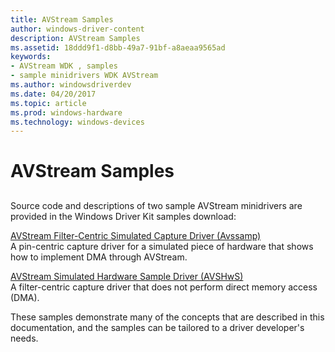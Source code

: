 ```yaml
---
title: AVStream Samples
author: windows-driver-content
description: AVStream Samples
ms.assetid: 18ddd9f1-d8bb-49a7-91bf-a8aeaa9565ad
keywords:
- AVStream WDK , samples
- sample minidrivers WDK AVStream
ms.author: windowsdriverdev
ms.date: 04/20/2017
ms.topic: article
ms.prod: windows-hardware
ms.technology: windows-devices
---
```


# AVStream Samples


## <a href="" id="ddk-avstream-samples-ksg"></a>


Source code and descriptions of two sample AVStream minidrivers are provided in the Windows Driver Kit samples download:

<a href="" id="avstream-filter-centric-simulated-capture-driver--avssamp-"></a>[AVStream Filter-Centric Simulated Capture Driver (Avssamp)](http://go.microsoft.com/fwlink/p/?linkid=256084)  
A pin-centric capture driver for a simulated piece of hardware that shows how to implement DMA through AVStream.

<a href="" id="avstream-simulated-hardware-sample-driver--avshws-"></a>[AVStream Simulated Hardware Sample Driver (AVSHwS)](http://go.microsoft.com/fwlink/p/?linkid=256083)  
A filter-centric capture driver that does not perform direct memory access (DMA).

These samples demonstrate many of the concepts that are described in this documentation, and the samples can be tailored to a driver developer's needs.

 

 




